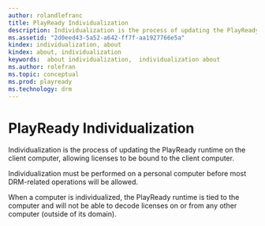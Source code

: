 ```yaml
---
author: rolandlefranc
title: PlayReady Individualization
description: Individualization is the process of updating the PlayReady runtime on the client computer, allowing licenses to be bound to the client computer.
ms.assetid: "2d0eed43-5a52-a642-ff7f-aa1927766e5a"
kindex: individualization, about
kindex: about, individualization
keywords:  about individualization,  individualization about
ms.author: rolefran
ms.topic: conceptual
ms.prod: playready
ms.technology: drm
---
```



# PlayReady Individualization


Individualization is the process of updating the PlayReady runtime on the client computer, allowing licenses to be bound to the client computer.


Individualization must be performed on a personal computer before most DRM-related operations will be allowed.


When a computer is individualized, the PlayReady runtime is tied to the computer and will not be able to decode licenses on or from any other computer (outside of its domain).

